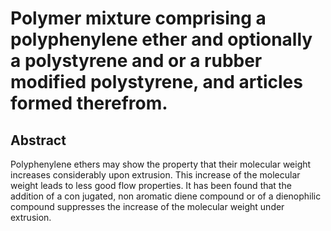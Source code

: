 # Polymer mixture comprising a polyphenylene ether and optionally a polystyrene and or a rubber modified polystyrene, and articles formed therefrom.

## Abstract
Polyphenylene ethers may show the property that their molecular weight increases considerably upon extrusion. This increase of the molecular weight leads to less good flow properties. It has been found that the addition of a con jugated, non aromatic diene compound or of a dienophilic compound suppresses the increase of the molecular weight under extrusion.